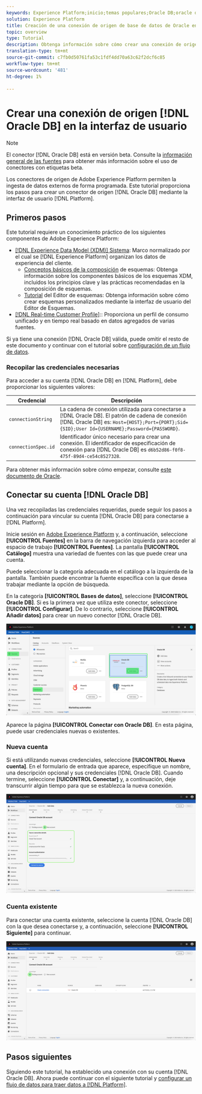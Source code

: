 ```yaml
---
keywords: Experience Platform;inicio;temas populares;Oracle DB;oracle db
solution: Experience Platform
title: Creación de una conexión de origen de base de datos de Oracle en la interfaz de usuario
topic: overview
type: Tutorial
description: Obtenga información sobre cómo crear una conexión de origen de Oracle DB mediante la interfaz de usuario de Adobe Experience Platform.
translation-type: tm+mt
source-git-commit: c7fb0d50761fa53c1fdf4dd70a63c62f2dcf6c85
workflow-type: tm+mt
source-wordcount: '481'
ht-degree: 1%

---
```



# Crear una conexión de origen [!DNL Oracle DB] en la interfaz de usuario

>[!NOTE]
>
> El conector [!DNL Oracle DB] está en versión beta. Consulte la [información general de las fuentes](../../../../home.md#terms-and-conditions) para obtener más información sobre el uso de conectores con etiquetas beta.

Los conectores de origen de Adobe Experience Platform permiten la ingesta de datos externos de forma programada. Este tutorial proporciona los pasos para crear un conector de origen [!DNL Oracle DB] mediante la interfaz de usuario [!DNL Platform].

## Primeros pasos

Este tutorial requiere un conocimiento práctico de los siguientes componentes de Adobe Experience Platform:

* [[!DNL Experience Data Model (XDM)] Sistema](../../../../../xdm/home.md): Marco normalizado por el cual se  [!DNL Experience Platform] organizan los datos de experiencia del cliente.
   * [Conceptos básicos de la composición](../../../../../xdm/schema/composition.md) de esquemas: Obtenga información sobre los componentes básicos de los esquemas XDM, incluidos los principios clave y las prácticas recomendadas en la composición de esquemas.
   * [Tutorial](../../../../../xdm/tutorials/create-schema-ui.md) del Editor de esquemas: Obtenga información sobre cómo crear esquemas personalizados mediante la interfaz de usuario del Editor de Esquemas.
* [[!DNL Real-time Customer Profile]](../../../../../profile/home.md):: Proporciona un perfil de consumo unificado y en tiempo real basado en datos agregados de varias fuentes.

Si ya tiene una conexión [!DNL Oracle DB] válida, puede omitir el resto de este documento y continuar con el tutorial sobre [configuración de un flujo de datos](../../dataflow/databases.md).

### Recopilar las credenciales necesarias

Para acceder a su cuenta [!DNL Oracle DB] en [!DNL Platform], debe proporcionar los siguientes valores:

| Credencial | Descripción |
| ---------- | ----------- |
| `connectionString` | La cadena de conexión utilizada para conectarse a [!DNL Oracle DB]. El patrón de cadena de conexión [!DNL Oracle DB] es: `Host={HOST};Port={PORT};Sid={SID};User Id={USERNAME};Password={PASSWORD}`. |
| `connectionSpec.id` | Identificador único necesario para crear una conexión. El identificador de especificación de conexión para [!DNL Oracle DB] es `d6b52d86-f0f8-475f-89d4-ce54c8527328`. |

Para obtener más información sobre cómo empezar, consulte [este documento de Oracle](https://docs.oracle.com/database/121/ODPNT/featConnecting.htm#ODPNT199).

## Conectar su cuenta [!DNL Oracle DB]

Una vez recopiladas las credenciales requeridas, puede seguir los pasos a continuación para vincular su cuenta [!DNL Oracle DB] para conectarse a [!DNL Platform].

Inicie sesión en [Adobe Experience Platform](https://platform.adobe.com) y, a continuación, seleccione **[!UICONTROL Fuentes]** en la barra de navegación izquierda para acceder al espacio de trabajo **[!UICONTROL Fuentes]**. La pantalla **[!UICONTROL Catálogo]** muestra una variedad de fuentes con las que puede crear una cuenta.

Puede seleccionar la categoría adecuada en el catálogo a la izquierda de la pantalla. También puede encontrar la fuente específica con la que desea trabajar mediante la opción de búsqueda.

En la categoría **[!UICONTROL Bases de datos]**, seleccione **[!UICONTROL Oracle DB]**. Si es la primera vez que utiliza este conector, seleccione **[!UICONTROL Configurar]**. De lo contrario, seleccione **[!UICONTROL Añadir datos]** para crear un nuevo conector [!DNL Oracle DB].

![catálogo](../../../../images/tutorials/create/oracle/catalog.png)

Aparece la página **[!UICONTROL Conectar con Oracle DB]**. En esta página, puede usar credenciales nuevas o existentes.

### Nueva cuenta

Si está utilizando nuevas credenciales, seleccione **[!UICONTROL Nueva cuenta]**. En el formulario de entrada que aparece, especifique un nombre, una descripción opcional y sus credenciales [!DNL Oracle DB]. Cuando termine, seleccione **[!UICONTROL Conectar]** y, a continuación, deje transcurrir algún tiempo para que se establezca la nueva conexión.

![connect](../../../../images/tutorials/create/oracle/new.png)

### Cuenta existente

Para conectar una cuenta existente, seleccione la cuenta [!DNL Oracle DB] con la que desea conectarse y, a continuación, seleccione **[!UICONTROL Siguiente]** para continuar.

![existente](../../../../images/tutorials/create/oracle/existing.png)

## Pasos siguientes

Siguiendo este tutorial, ha establecido una conexión con su cuenta [!DNL Oracle DB]. Ahora puede continuar con el siguiente tutorial y [configurar un flujo de datos para traer datos a [!DNL Platform]](../../dataflow/databases.md).